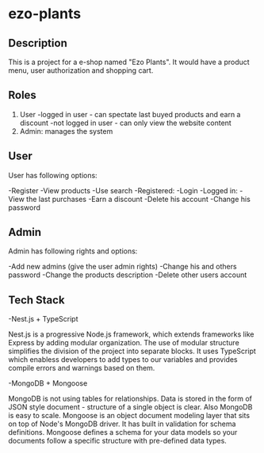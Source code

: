# ezo-plants

## Description
This is a project for a e-shop named "Ezo Plants". It would have a product menu, user authorization and shopping cart.

## Roles
1) User 
    -logged in user - can spectate last buyed products and earn a discount
    -not logged in user - can only view the website content
2) Admin: manages the system

## User
User has following options:

-Register
-View products
-Use search
-Registered:
-Login
-Logged in:
-View the last purchases
-Earn a discount
-Delete his account
-Change his password
    
## Admin
Admin has following rights and options:

-Add new admins (give the user admin rights)
-Change his and others password
-Change the products description
-Delete other users account

## Tech Stack
-Nest.js + TypeScript

Nest.js is a progressive Node.js framework, which extends frameworks like Express by adding modular organization. The use of modular structure simplifies the division of the project into separate blocks. It uses TypeScript which enabless developers to add types to our variables and provides compile errors and warnings based on them.

-MongoDB + Mongoose

MongoDB is not using tables for relationships. Data is stored in the form of JSON style document - structure of a single object is clear. Also MongoDB is easy to scale. Mongoose is an object document modeling layer that sits on top of Node's MongoDB driver. It has built in validation for schema definitions. Mongoose defines a schema for your data models so your documents follow a specific structure with pre-defined data types.
